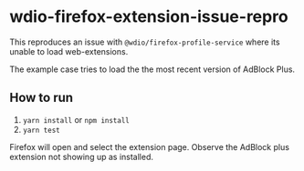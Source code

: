 # wdio-firefox-extension-issue-repro

This reproduces an issue with `@wdio/firefox-profile-service` where its unable to load web-extensions.

The example case tries to load the the most recent version of AdBlock Plus.

## How to run
1. `yarn install` or `npm install`
2. `yarn test`

Firefox will open and select the extension page. Observe the AdBlock plus extension not showing up as installed.
